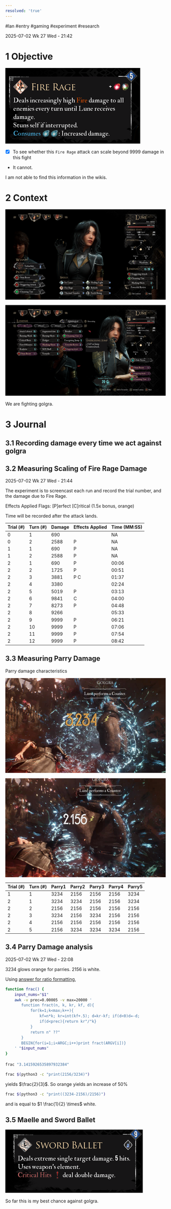 ```yaml
---
resolved: 'true'
---
```


\#lan #entry #gaming #experiment #research

2025-07-02 Wk 27 Wed - 21:42

# 1 Objective

![Pasted image 20250702232815.png](../../../../../../../attachments/Pasted%20image%2020250702232815.png)

* [x] To see whether this `Fire Rage` attack can scale beyond 9999 damage in this fight
* It cannot.

I am not able to find this information in the wikis.

# 2 Context

![Pasted image 20250702214157.png](../../../../../../../attachments/Pasted%20image%2020250702214157.png)

![Pasted image 20250702214342.png](../../../../../../../attachments/Pasted%20image%2020250702214342.png)

We are fighting golgra.

# 3 Journal

## 3.1 Recording damage every time we act against golgra

## 3.2 Measuring Scaling of Fire Rage Damage

2025-07-02 Wk 27 Wed - 21:44

The experiment is to screencast each run and record the trial number, and the damage due to Fire Rage.

Effects Applied Flags:
\[P\]erfect
\[C\]ritical (1.5x bonus, orange)

Time will be recorded after the attack lands.

|Trial (#)|Turn (#)|Damage|Effects Applied|Time  (MM:SS)|
|---------|--------|------|---------------|-------------|
|0|1|690||NA|
|0|2|2588|P|NA|
|1|1|690|P|NA|
|1|2|2588|P|NA|
|2|1|690|P|00:06|
|2|2|1725|P|00:51|
|2|3|3881|P C|01:37|
|2|4|3380||02:24|
|2|5|5019|P|03:13|
|2|6|9841|C|04:00|
|2|7|8273|P|04:48|
|2|8|9266||05:33|
|2|9|9999|P|06:21|
|2|10|9999|P|07:06|
|2|11|9999|P|07:54|
|2|12|9999|P|08:42|

## 3.3 Measuring Parry Damage

Parry damage characteristics

![Pasted image 20250702220521.png](../../../../../../../attachments/Pasted%20image%2020250702220521.png)

![Pasted image 20250702224021.png](../../../../../../../attachments/Pasted%20image%2020250702224021.png)

|Trial (#)|Turn (#)|Parry1|Parry2|Parry3|Parry4|Parry5|
|---------|--------|------|------|------|------|------|
|1|1|3234|2156|2156|2156|3234|
|2|1|3234|3234|2156|2156|3234|
|2|2|2156|2156|2156|2156|2156|
|2|3|3234|2156|3234|2156|2156|
|2|4|2156|2156|2156|2156|2156|
|2|5|2156|3234|3234|3234|2156|

## 3.4 Parry Damage analysis

2025-07-02 Wk 27 Wed - 22:08

3234 glows orange for parries. 2156 is white.

Using [answer for ratio formatting](https://unix.stackexchange.com/a/581608),

````sh
function frac() {
	input_nums="$1"
	awk -v prec=0.00005 -v max=20000 '
	   function fract(n, k, kr, kf, d){
	       for(k=1;k<max;k++){
	           kf=n*k; kr=int(kf+.5); d=kr-kf; if(d<0)d=-d;
	           if(d<prec){return kr"/"k}
	       }
	       return n" ??"
	   }
	   BEGIN{for(i=1;i<ARGC;i++)print fract(ARGV[i])}
	' "$input_nums"
}

frac "3.1415926535897932384"
````

````sh
frac $(python3 -c "print(2156/3234)")
````

yields $\frac{2}{3}$.  So orange yields an increase of 50%

````sh
frac $(python3 -c "print((3234-2156)/2156)")
````

and is equal to $1 \frac{1}{2} \times$ white.

## 3.5 Maelle and Sword Ballet

![Pasted image 20250702232746.png](../../../../../../../attachments/Pasted%20image%2020250702232746.png)

So far this is my best chance against golgra.
